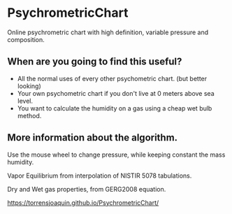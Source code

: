 # PsychrometricChart
Online psychrometric chart with high definition, variable pressure and composition.  

## When are you going to find this useful?

* All the normal uses of every other psychometric chart. (but better looking)  
* Your own psychometric chart if you don't live at 0 meters above sea level.  
* You want to calculate the humidity on a gas using a cheap wet bulb method.  

## More information about the algorithm.

Use the mouse wheel to change pressure, while keeping constant the mass humidity.  

Vapor Equilibrium from interpolation of NISTIR 5078 tabulations.  

Dry and Wet gas properties, from GERG2008 equation.  

https://torrensjoaquin.github.io/PsychrometricChart/
